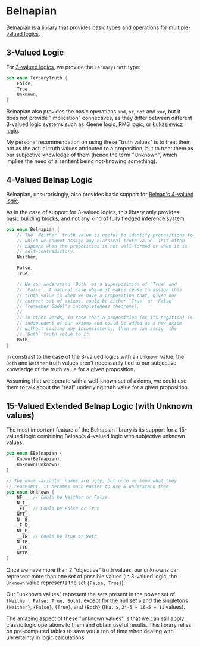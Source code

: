 # Belnapian

Belnapian is a library that provides basic types and operations for
[multiple-valued logics](https://en.wikipedia.org/wiki/Many-valued_logic).

## 3-Valued Logic

For [3-valued logics](https://en.wikipedia.org/wiki/Three-valued_logic), we
provide the `TernaryTruth` type:
```rust
pub enum TernaryTruth {
    False,
    True,
    Unknown,
}
```

Belnapian also provides the basic operations `and`, `or`, `not` and `xor`,
but it does not provide "implication" connectives, as they differ between
different 3-valued logic systems such as Kleene logic, RM3 logic, or
[Łukasiewicz logic](https://en.wikipedia.org/wiki/%C5%81ukasiewicz_logic).

My personal recommendation on using these "truth values" is to treat them not as
the actual truth values attributed to a proposition, but to treat them as our
subjective knowledge of them (hence the term "Unknown", which implies the need
of a sentient being not-knowing something).

## 4-Valued Belnap Logic

Belnapian, unsurprisingly, also provides basic support for
[Belnap's 4-valued logic](https://en.wikipedia.org/wiki/Four-valued_logic#Belnap).

As in the case of support for 3-valued logics, this library only provides basic
building blocks, and not any kind of fully fledged inference system.

```rust
pub enum Belnapian {
    // The `Neither` truth value is useful to identify propositions to
    // which we cannot assign any classical truth value. This often
    // happens when the proposition is not well-formed or when it is
    // self-contradictory.
    Neither,

    False,
    True,

    // We can understand `Both` as a superposition of `True` and
    // `False`. A natural case where it makes sense to assign this
    // truth value is when we have a proposition that, given our
    // current set of axioms, could be either `True` or `False`
    // (remember Gödel's incompleteness theorems).
    //
    // In other words, in case that a proposition (or its negation) is
    // independent of our axioms and could be added as a new axiom
    // without causing any inconsistency, then we can assign the
    // `Both` truth value to it.
    Both,
}
```

In constrast to the case of the 3-valued logics with an `Unknown` value, the
`Both` and `Neither` truth values aren't necessarily tied to our subjective
knowledge of the truth value for a given proposition.

Assuming that we operate with a well-known set of axioms, we could use them to
talk about the "real" underlying truth value for a given proposition.

## 15-Valued Extended Belnap Logic (with Unknown values)

The most important feature of the Belnapian library is its support for a
15-valued logic combining Belnap's 4-valued logic with subjective unknown
values.

```rust
pub enum EBelnapian {
    Known(Belnapian),
    Unknown(Unknown),
}

// The enum variants' names are ugly, but once we know what they
// represent, it becomes much easier to use & understand them.
pub enum Unknown {
    NF__, // Could be Neither or False
    N_T_,
    _FT_, // Could be False or True
    NFT_,
    N__B,
    _F_B,
    NF_B,
    __TB, // Could be True or Both
    N_TB,
    _FTB,
    NFTB,
}
```

Once we have more than 2 "objective" truth values, our unknowns can represent
more than one set of possible values (in 3-valued logic, the `Unknown` value
represents the set `{False, True}`).

Our "unknown values" represent the sets present in the power set of
`{Neither, False, True, Both}`, except for the null set `ø` and the singletons
`{Neither}`, `{False}`, `{True}`, and `{Both}` (that is, `2⁴-5 = 16-5 = 11`
values).

The amazing aspect of these "unknown values" is that we can still apply classic
logic operations to them and obtain useful results. This library relies on
pre-computed tables to save you a ton of time when dealing with uncertainty in
logic calculations.
